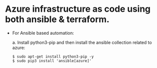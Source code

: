 # Azure infrastructure as code using both ansible &amp; terraform.

- For Ansible based automation:
  
    a. Install python3-pip and then install the ansible collection related to azure:

    ```
    $ sudo apt-get install python3-pip -y
    $ sudo pip3 install 'ansible[azure]'
    ```
